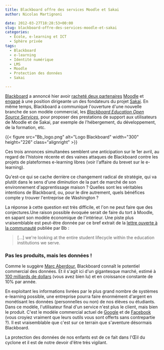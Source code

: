 ```yaml
---
title: Blackboard offre des services Moodle et Sakai
author: Nicolas Martignoni

date: 2012-03-27T18:28:53+00:00
slug: blackboard-offre-des-services-moodle-et-sakai
categories:
  - École, e-learning et ICT
  - Sphère privée
tags:
  - Blackboard
  - e-learning
  - Identité numérique
  - LMS
  - Moodle
  - Protection des données
  - Sakai

---
```

[Blackboard][1] a annoncé hier avoir [racheté deux partenaires][2] [Moodle][3] et [engagé][4] à une position dirigeante un des fondateurs du projet [Sakai][5]. En même temps, Blackboard a communiqué l'ouverture d'une nouvelle branche de son modèle commercial, les _[Blackboard Education Open Source Services][6]_, pour proposer des prestations de support aux utilisateurs de Moodle et de Sakai, par exemple de l'hébergement, du développement, de la formation, etc.

{{< figure src="Bb_logo.png" alt="Logo Blackboard" width="300" height="226" class="alignright" >}}

<!-- [<img class="alignright size-medium" title="Logo Blackboard" src="Bb_logo-300x226.png" alt="Logo Blackboard" width="300" height="226" srcset="Bb_logo-300x226.png 300w, Bb_logo.png 614w" sizes="(max-width: 300px) 100vw, 300px" />] -->
Ces trois annonces simultanées semblent une anticipation sur le 1er avril, au regard de l'histoire récente et des vaines attaques de Blackboard contre les projets de plateformes e-learning libres (voir l'affaire du brevet sur le e-learning).

Qu'est-ce qui se cache derrière ce changement radical de stratégie, qui va plutôt dans le sens d'une diminution de la part de marché de son environnement d'apprentissage maison ? Quelles sont les véritables intentions de Blackboard, ou, pour le dire autrement, quels bénéfices compte y trouver l'entreprise de Washington ?

La réponse à cette question est très difficile, et l'on ne peut faire que des conjectures.Une raison possible évoquée serait de faire du tort à Moodle, en sapant son modèle économique de l'intérieur. Une piste plus vraisemblable est peut-être donnée par ce bref extrait de la [lettre ouverte à la communauté][8] publiée par Bb :

> [&hellip;] we're looking at the entire student lifecycle within the education institutions we serve.

### Pas les produits, mais les données !

Comme le suggère [Marc Aberdour][9], Blackboard connaît le potentiel commercial des données. Et il s'agit ici d'un gigantesque marché, estimé à [100 milliards de dollars][10] (vous avez bien lu) et en croissance constante de 10% par année.

En exploitant les informations livrées par le plus grand nombre de systèmes e-learning possible, une entreprise pourra faire énormément d'argent en monétisant les données (personnelles ou non) de nos élèves ou étudiants. Dans ce modèle, l'utilisateur final d'un service n'est plus le client, mais bien le produit. C'est le modèle commercial actuel de [Google][11] et de [Facebook][12] (vous croyiez vraiment que leurs outils vous sont offerts sans contrepartie ?). Il est vraisemblable que c'est sur ce terrain que s'aventure désormais Blackboard.

La protection des données de nos enfants est de ce fait dans l'Œil du cyclone et il est de notre devoir d'être très vigilant.

 [1]: https://www.blackboard.com/
 [2]: http://pages.blackboard.com/news-and-events/press-releases.aspx?releaseid=1676738
 [3]: https://moodle.org/ "Moodle"
 [4]: http://pages.blackboard.com/news-and-events/press-releases.aspx?releaseid=1676736
 [5]: https://sakaiproject.org/
 [6]: https://www.blackboard.com/services/blackboard-education-open-source-services.aspx
 [8]: http://pages.blackboard.com/news-and-events/press-releases/2012/blackboard-launches-open-source-services-group.aspx
 [9]: http://www.open-thoughts.com/2012/03/blackboard-to-offer-moodle-and-sakai-services-in-the-race-for-student-data/
 [10]: https://www.economist.com/special-report/2010/02/25/data-data-everywhere
 [11]: https://google.com/
 [12]: https://www.facebook.com/

<!--more-->
